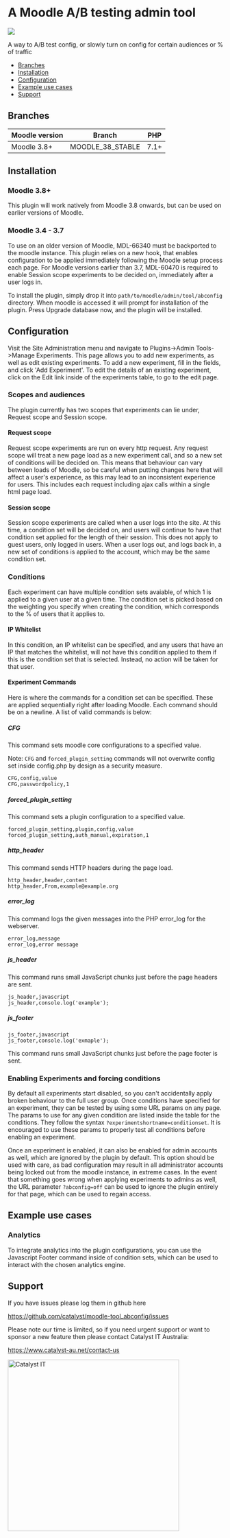 # A Moodle A/B testing admin tool

<a href="https://travis-ci.org/catalyst/moodle-tool_abconfig">
<img src="https://travis-ci.org/catalyst/moodle-tool_abconfig.svg?branch=master">
</a>

A way to A/B test config, or slowly turn on config for certain audiences or % of traffic

* [Branches](#branches)
* [Installation](#installation)
* [Configuration](#configuration)
* [Example use cases](#example-use-cases)
* [Support](#support)


Branches
--------
| Moodle version    | Branch           | PHP  |
|-------------------|------------------|------|
| Moodle 3.8+       | MOODLE_38_STABLE | 7.1+ |

Installation
------------

### Moodle 3.8+

This plugin will work natively from Moodle 3.8 onwards, but can be used on earlier versions of Moodle.


### Moodle 3.4 - 3.7

To use on an older version of Moodle, MDL-66340 must be backported to the moodle instance. This plugin relies on a new hook, that enables configuration to be applied immediately following the Moodle setup process each page. For Moodle versions earlier than 3.7, MDL-60470 is required to enable Session scope experiments to be decided on, immediately after a user logs in.

To install the plugin, simply drop it into `path/to/moodle/admin/tool/abconfig` directory. When moodle is accessed it will prompt for installation of the plugin. Press Upgrade database now, and the plugin will be installed.

Configuration
-------------
Visit the Site Administration menu and navigate to Plugins->Admin Tools->Manage Experiments. This page allows you to add new experiments, as well as edit existing experiments. To add a new experiment, fill in the fields, and click 'Add Experiment'. To edit the details of an existing experiment, click on the Edit link inside of the experiments table, to go to the edit page.

### Scopes and audiences
The plugin currently has two scopes that experiments can lie under, Request scope and Session scope.

#### Request scope

Request scope experiments are run on every http request. Any request scope will treat a new page load as a new experiment call, and so a new set of conditions will be decided on. This means that behaviour can vary between loads of Moodle, so be careful when putting changes here that will affect a user's experience, as this may lead to an inconsistent experience for users. This includes each request including ajax calls within a single html page load.

#### Session scope

Session scope experiments are called when a user logs into the site. At this time, a condition set will be decided on, and users will continue to have that condition set applied for the length of their session. This does not apply to guest users, only logged in users. When a user logs out, and logs back in, a new set of conditions is applied to the account, which may be the same condition set.

### Conditions

Each experiment can have multiple condition sets avaiable, of which 1 is applied to a given user at a given time. The condition set is picked based on the weighting you specify when creating the condition, which corresponds to the % of users that it applies to.

#### IP Whitelist

In this condition, an IP whitelist can be specified, and any users that have an IP that matches the whitelist, will not have this condition applied to them if this is the condition set that is selected. Instead, no action will be taken for that user.

#### Experiment Commands

Here is where the commands for a condition set can be specified. These are applied sequentially right after loading Moodle. Each command should be on a newline. A list of valid commands is below:

##### CFG

This command sets moodle core configurations to a specified value.

Note: `CFG` and `forced_plugin_setting` commands will not overwrite config set inside config.php by design as a security measure.

```
CFG,config,value
CFG,passwordpolicy,1
```

##### forced_plugin_setting

This command sets a plugin configuration to a specified value.

```
forced_plugin_setting,plugin,config,value
forced_plugin_setting,auth_manual,expiration,1
```

##### http_header

This command sends HTTP headers during the page load.

```
http_header,header,content
http_header,From,example@example.org
```

##### error_log

This command logs the given messages into the PHP error_log for the webserver.

```
error_log,message
error_log,error message
```

##### js_header

This command runs small JavaScript chunks just before the page headers are sent.

```
js_header,javascript
js_header,console.log('example');
```

##### js_footer

```
js_footer,javascript
js_footer,console.log('exmaple');
```

This command runs small JavaScript chunks just before the page footer is sent.



### Enabling Experiments and forcing conditions
By default all experiments start disabled, so you can't accidentally apply broken behaviour to the full user group. Once conditions have specified for an experiment, they can be tested by using some URL params on any page. The params to use for any given condition are listed inside the table for the conditions. They follow the syntax `?experimentshortname=conditionset`. It is encouraged to use these params to properly test all conditions before enabling an experiment.

Once an experiment is enabled, it can also be enabled for admin accounts as well, which are ignored by the plugin by default. This option should be used with care, as bad configuration may result in all administrator accounts being locked out from the moodle instance, in extreme cases. In the event that something goes wrong when applying experiments to admins as well, the URL parameter `?abconfig=off` can be used to ignore the plugin entirely for that page, which can be used to regain access.

Example use cases
-----------------

### Analytics

To integrate analytics into the plugin configurations, you can use the Javascript Footer command inside of condition sets, which can be used to interact with the chosen analytics engine.




Support
-------

If you have issues please log them in github here

https://github.com/catalyst/moodle-tool_abconfig/issues

Please note our time is limited, so if you need urgent support or want to
sponsor a new feature then please contact Catalyst IT Australia:

https://www.catalyst-au.net/contact-us

<a href="https://www.catalyst-au.net/"><img alt="Catalyst IT" src="https://cdn.rawgit.com/CatalystIT-AU/moodle-auth_saml2/master/pix/catalyst-logo.svg" width="400"></a>
